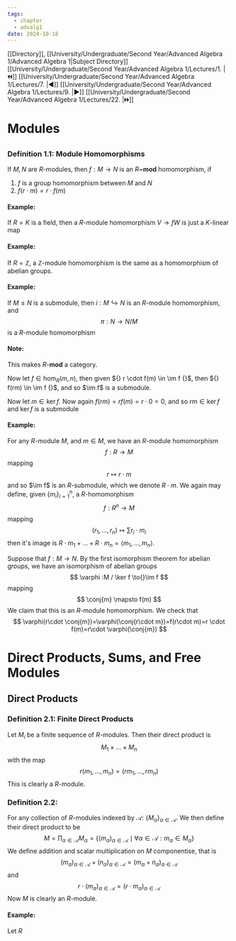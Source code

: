 ```yaml
---
tags:
  - chapter
  - advalg1
date: 2024-10-18
---
```

[[Directory]], [[University/Undergraduate/Second Year/Advanced Algebra 1/Advanced Algebra 1|Subject Directory]]
[[University/Undergraduate/Second Year/Advanced Algebra 1/Lectures/1. |🞀🞀]] [[University/Undergraduate/Second Year/Advanced Algebra 1/Lectures/7. |◀]] [[University/Undergraduate/Second Year/Advanced Algebra 1/Lectures/9. |▶]] [[University/Undergraduate/Second Year/Advanced Algebra 1/Lectures/22. |🞂🞂]]
# Modules
## 
### Definition 1.1: Module Homomorphisms
If $M,\, N {}$ are $R$-modules, then $f:M\to{}N {}$ is an ${} R\mathbf{-mod} {}$ homomorphism, if
1) $f$ is a group homomorphism between $M$ and $N$
2) ${} f(r\cdot m)=r \cdot f(m) {}$
#### Example:
If $R=K {}$ is a field, then a $R$-module homomorphism ${} V \to{f}W {}$ is just a ${} K {}$-linear map
#### Example:
If $R=\mathbb{Z} {}$, a $\mathbb{Z}$-module homomorphism is the same as a homomorphism of abelian groups.
#### Example:
If ${} M \leq  N {}$ is a submodule, then ${} i: M \hookrightarrow N {}$ is an ${} R$-module homomorphism, and 
$$
\pi:N \to{}N /M
$$
is a $R {}$-module homomorphism
#### Note:
This makes ${} R\mathbf{\text{-}mod} {}$ a category. 

Now let ${} f \in \hom _{R}(m,\, n) {}$, then given ${} r \cdot f(m) \in \im f {}$, then ${} f(rm) \in \im f {}$, and so $\im f$ is a submodule. 

Now let ${} m \in  \ker f {}$. Now again ${} f(rm)=r f(m)=r\cdot 0=0 {}$, and so ${} rm \in \ker f {}$ and ${} \ker f {}$ is a submodule
#### Example:
For any $R$-module $M$, and ${} m \in M {}$, we have an $R$-module homomorphism
$$
f:R\to{}M
$$
mapping 
$$
r \mapsto r\cdot m
$$
and so $\im f$ is an $R$-submodule, which we denote $R\cdot m {}$. We again may define, given ${} \{ m_{i} \}_{i=1}^{n} {}$, a $R {}$-homomorphism
$$
f:R^{n}\to{}M
$$
mapping
$$
(r_{1},\,\dots,\,r_{n})\mapsto \sum r_{i}\cdot m_{i}
$$
then it's image is ${} R\cdot m_{1}+\dots+R\cdot m_{n}=\langle m_{1},\,\dots,\,m_{n} \rangle  {}$.

Suppose that $f:M\to{}N {}$. By the first isomorphism theorem for abelian groups, we have an isomorphism of abelian groups
$$
\varphi :M / \ker f \to{}\im f
$$
mapping
$$
\conj{m} \mapsto f(m)
$$
We claim that this is an $R$-module homomorphism. We check that
$$
\varphi(r\cdot \conj{m})=\varphi(\conj{r\cdot m})=f(r\cdot m)=r \cdot f(m)=r\cdot \varphi(\conj{m})
$$
# Direct Products, Sums, and Free Modules
## Direct Products
### Definition 2.1: Finite Direct Products
Let ${} M_{i} {}$ be a finite sequence of $R$-modules. Then their direct product is
$$
M_{1} \times{\dots}\times M_{ n}
$$
with the map
$$
r(m_{1},\,\dots,\,m_{ n})=(rm_{1},\,\dots,\,r m_{n} )
$$
This is clearly a $R$-module. 
### Definition 2.2: 
For any collection of $R$-modules indexed by $\mathscr{A}$: ${} \{ M_{\alpha} \}_{\alpha \in \mathscr{A}} {}$. We then define their direct product to be 
$$
M=\prod _{\alpha \in \mathscr{A}}M_{\alpha}=\{ (m_{\alpha})_{\alpha \in \mathscr{A}} \mid \forall \alpha \in \mathscr{A}: m_{\alpha} \in M_{\alpha} \}
$$
We define addition and scalar multiplication on $M$ componentise, that is
$$
(m_{\alpha})_{\alpha \in \mathscr{A}} +(n_{\alpha})_{\alpha \in \mathscr{A}}=(m_{\alpha}+n_{\alpha})_{\alpha \in \mathscr{A}}
$$
and
$$
r\cdot (m_{\alpha})_{\alpha \in \mathscr{A}}=(r \cdot m_{\alpha})_{\alpha \in \mathscr{A}}
$$
Now $M$ is clearly an $R$-module. 
#### Example:
Let $R$